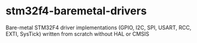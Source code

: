 # stm32f4-baremetal-drivers
Bare-metal STM32F4 driver implementations (GPIO, I2C, SPI, USART, RCC, EXTI, SysTick) written from scratch without HAL or CMSIS
